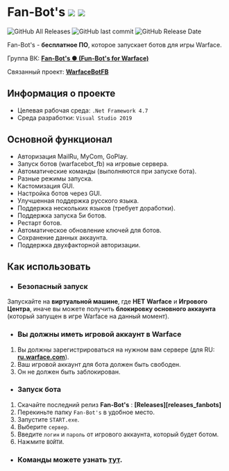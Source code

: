 # Fan-Bot's ![](https://img.shields.io/badge/PRICE-free-%231DC8EE) ![](https://img.shields.io/badge/.Net_Framework-4.7-%231DC8EE)
![GitHub All Releases](https://img.shields.io/github/downloads/Lako-FC/Fan-Bots/total?color=%231DC8EE&label=DOWNLOADS&logo=GitHub&logoColor=%231DC8EE&style=flat-square)
![GitHub last commit](https://img.shields.io/github/last-commit/Lako-FC/an-Bots?color=%231DC8EE&label=LAST%20COMMIT&style=flat-square)
![GitHub Release Date](https://img.shields.io/github/release-date/Lako-FC/wan-Bots?color=%231DC8EE&label=RELEASE%20DATE&style=flat-square)

Fan-Bot's - **бесплатное ПО**, которое запускает ботов для игры Warface.

Группа ВК: **[Fan-Bot's ● (Fun-Bot's for Warface)][group_vk]**

Связанный проект: **[WarfaceBotFB][warfacebotfb]**

[group_vk]: https://vk.com/fanbots_wf
[wbl]: https://github.com/Levak/warfacebot
[wf_ru]: https://ru.warface.com/
[releases]: https://github.com/Lako-FC/Fan-Bots/releases/
[warfacebotfb]: https://github.com/Lako-FC/warfacebot_fb/releases/
[commands_wb]: https://github.com/Lako-FC/warfacebot_fb#команды

## Информация о проекте
- Целевая рабочая среда: `.Net Framework 4.7`
- Среда разработки: `Visual Studio 2019`

## Основной функционал

- Авторизация MailRu, MyCom, GoPlay.
- Запуск ботов (warfacebot_fb) на игровые сервера.
- Автоматические команды (выполняются при запуске бота).
- Разные режимы запуска.
- Кастомизация GUI.
- Настройка ботов через GUI.
- Улучшенная поддержка русского языка.
- Поддержка нескольких языков (требует доработки).
- Поддержка запуска 5и ботов.
- Рестарт ботов.
- Автоматическое обновление ключей для ботов.
- Сохранение данных аккаунта.
- Поддержка двухфакторной авторизации.

## Как использовать

- ### Безопасный запуск
Запускайте на **виртуальной машине**, где **НЕТ** **Warface** и **Игрового Центра**, иначе вы можете получить **блокировку основного аккаунта** (который запущен в игре Warface на данный момент).

- ### Вы должны иметь игровой аккаунт в Warface

1. Вы должны зарегистрироваться на нужном вам сервере (для RU: **[ru.warface.com][wf_ru]**). 
2. Ваш игровой аккаунт для бота должен быть свободен.
3. Он не должен быть заблокирован.

- ### Запуск бота
1. Скачайте последний релиз **Fan-Bot's** : **[Releases][releases_fanbots]**
2. Перекиньте папку `Fan-Bot's` в удобное место.
3. Запустите `START.exe`.
4. Выберите `сервер`.
5. Введите `логин` и `пароль` от игрового аккаунта, который будет ботом.
6. Нажмите `ВОЙТИ`.

- ### Команды можете узнать [тут][commands_wb].
